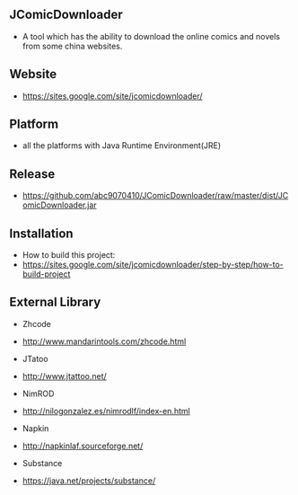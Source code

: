 ## JComicDownloader

* A tool which has the ability to download the online comics and novels from some china websites.


## Website

* https://sites.google.com/site/jcomicdownloader/


## Platform

* all the platforms with Java Runtime Environment(JRE)


## Release

* https://github.com/abc9070410/JComicDownloader/raw/master/dist/JComicDownloader.jar


## Installation

* How to build this project:
* https://sites.google.com/site/jcomicdownloader/step-by-step/how-to-build-project


## External Library

* Zhcode
* http://www.mandarintools.com/zhcode.html

* JTatoo
* http://www.jtattoo.net/

* NimROD
* http://nilogonzalez.es/nimrodlf/index-en.html

* Napkin
* http://napkinlaf.sourceforge.net/

* Substance
* https://java.net/projects/substance/

